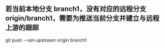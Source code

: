 ## 若当前本地分支 branch1，没有对应的远程分支 origin/branch1，需要为推送当前分支并建立与远程上游的跟踪
git push --set-upstream origin branch1